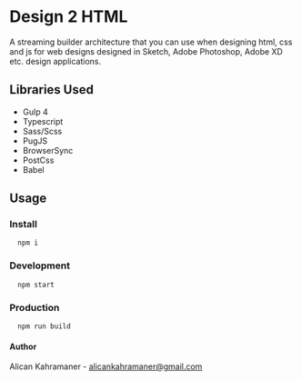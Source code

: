 # Design 2 HTML

A streaming builder architecture that you can use when designing html, css and js for web designs designed in Sketch, Adobe Photoshop, Adobe XD etc. design applications.

## Libraries Used

* Gulp 4
* Typescript
* Sass/Scss
* PugJS
* BrowserSync
* PostCss
* Babel

## Usage 

### Install
```node
  npm i
```

### Development
```node
  npm start
```

### Production
```node
  npm run build
```

#### Author
Alican Kahramaner - alicankahramaner@gmail.com
